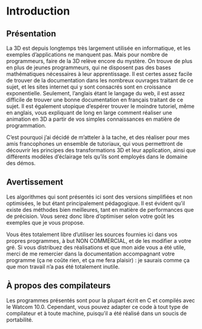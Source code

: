 # Introduction

## Présentation

La 3D est depuis longtemps très largement utilisée en informatique, et les exemples d’applications ne manquent pas.
Mais pour nombre de programmeurs, faire de la 3D relève encore du mystère.
On trouve de plus en plus de jeunes programmeurs, qui ne disposent pas des bases mathématiques nécessaires à leur apprentissage.
Il est certes assez facile de trouver de la documentation dans les nombreux ouvrages traitant de ce sujet, et les sites internet qui y sont consacrés sont en croissance exponentielle.
Seulement, l’anglais étant le langage du web, il est assez difficile de trouver une bonne documentation en français traitant de ce sujet.
Il est également utopique d’espérer trouver le moindre tutoriel, même en anglais, vous expliquant de long en large comment réaliser une animation en 3D a partir de vos simples connaissances en matière de programmation.

C’est pourquoi j’ai décidé de m’atteler à la tache, et des réaliser pour mes amis francophones un ensemble de tutoriaux, qui vous permettront de découvrir les principes des transformations 3D et leur application, ainsi que différents modèles d’éclairage tels qu’ils sont employés dans le domaine des démos.

## Avertissement

Les algorithmes qui sont présentés ici sont des versions simplifiées et non optimisées, le but étant principalement pédagogique.
Il est évident qu’il existe des méthodes bien meilleures, tant en matière de performances que de précision.
Vous serez donc libre d’optimiser selon votre goût les exemples que je vous propose.

Vous êtes totalement libre d’utiliser les sources fournies ici dans vos propres programmes, à but NON COMMERCIAL, et de les modifier a votre gré.
Si vous distribuez des réalisations et que mon aide vous a été utile, merci de me remercier dans la documentation accompagnant votre programme (ça ne coûte rien, et ça me fera plaisir) : je saurais comme ça que mon travail n’a pas été totalement inutile.

## À propos des compilateurs

Les programmes présentés sont pour la plupart écrit en C et compilés avec le Watcom 10.0.
Cependant, vous pouvez adapter ce code à tout type de compilateur et à toute machine, puisqu’il a été réalisé dans un soucis de portabilité.

